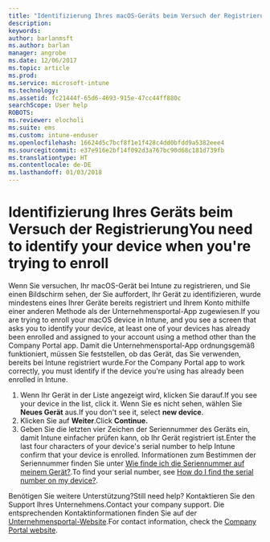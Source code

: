 ```yaml
---
title: "Identifizierung Ihres macOS-Geräts beim Versuch der Registrierung | Microsoft-Dokumentation"
description: 
keywords: 
author: barlanmsft
ms.author: barlan
manager: angrobe
ms.date: 12/06/2017
ms.topic: article
ms.prod: 
ms.service: microsoft-intune
ms.technology: 
ms.assetid: fc21444f-65d6-4693-915e-47cc44ff880c
searchScope: User help
ROBOTS: 
ms.reviewer: elocholi
ms.suite: ems
ms.custom: intune-enduser
ms.openlocfilehash: 16624d5c7bcf8f1e1f428c4dd0bfdd9a5382eee4
ms.sourcegitcommit: e37e916e2bf14f092d3a767bc90d68c181d739fb
ms.translationtype: HT
ms.contentlocale: de-DE
ms.lasthandoff: 01/03/2018
---
```

# <a name="you-need-to-identify-your-device-when-youre-trying-to-enroll"></a><span data-ttu-id="06f9e-102">Identifizierung Ihres Geräts beim Versuch der Registrierung</span><span class="sxs-lookup"><span data-stu-id="06f9e-102">You need to identify your device when you're trying to enroll</span></span>

<span data-ttu-id="06f9e-103">Wenn Sie versuchen, Ihr macOS-Gerät bei Intune zu registrieren, und Sie einen Bildschirm sehen, der Sie auffordert, Ihr Gerät zu identifizieren, wurde mindestens eines Ihrer Geräte bereits registriert und Ihrem Konto mithilfe einer anderen Methode als der Unternehmensportal-App zugewiesen.</span><span class="sxs-lookup"><span data-stu-id="06f9e-103">If you are trying to enroll your macOS device in Intune, and you see a screen that asks you to identify your device, at least one of your devices has already been enrolled and assigned to your account using a method other than the Company Portal app.</span></span> <span data-ttu-id="06f9e-104">Damit die Unternehmensportal-App ordnungsgemäß funktioniert, müssen Sie feststellen, ob das Gerät, das Sie verwenden, bereits bei Intune registriert wurde.</span><span class="sxs-lookup"><span data-stu-id="06f9e-104">For the Company Portal app to work correctly, you must identify if the device you're using has already been enrolled in Intune.</span></span>

1. <span data-ttu-id="06f9e-105">Wenn Ihr Gerät in der Liste angezeigt wird, klicken Sie darauf.</span><span class="sxs-lookup"><span data-stu-id="06f9e-105">If you see your device in the list, click it.</span></span> <span data-ttu-id="06f9e-106">Wenn Sie es nicht sehen, wählen Sie **Neues Gerät** aus.</span><span class="sxs-lookup"><span data-stu-id="06f9e-106">If you don't see it, select **new device**.</span></span>
2. <span data-ttu-id="06f9e-107">Klicken Sie auf **Weiter**.</span><span class="sxs-lookup"><span data-stu-id="06f9e-107">Click **Continue.**</span></span>
3. <span data-ttu-id="06f9e-108">Geben Sie die letzten vier Zeichen der Seriennummer des Geräts ein, damit Intune einfacher prüfen kann, ob Ihr Gerät registriert ist.</span><span class="sxs-lookup"><span data-stu-id="06f9e-108">Enter the last four characters of your device's serial number to help Intune confirm that your device is enrolled.</span></span> <span data-ttu-id="06f9e-109">Informationen zum Bestimmen der Seriennummer finden Sie unter [Wie finde ich die Seriennummer auf meinem Gerät?](how-do-i-find-the-serial-number-on-my-device-macos.md).</span><span class="sxs-lookup"><span data-stu-id="06f9e-109">To find your serial number, see [How do I find the serial number on my device?](how-do-i-find-the-serial-number-on-my-device-macos.md).</span></span>

<span data-ttu-id="06f9e-110">Benötigen Sie weitere Unterstützung?</span><span class="sxs-lookup"><span data-stu-id="06f9e-110">Still need help?</span></span> <span data-ttu-id="06f9e-111">Kontaktieren Sie den Support Ihres Unternehmens.</span><span class="sxs-lookup"><span data-stu-id="06f9e-111">Contact your company support.</span></span> <span data-ttu-id="06f9e-112">Die entsprechenden Kontaktinformationen finden Sie auf der [Unternehmensportal-Website](https://portal.manage.microsoft.com#HelpDeskDialog).</span><span class="sxs-lookup"><span data-stu-id="06f9e-112">For contact information, check the [Company Portal website](https://portal.manage.microsoft.com#HelpDeskDialog).</span></span>
